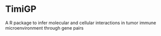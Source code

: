 # TimiGP
 A R package to infer molecular and cellular interactions in tumor immune microenvironment through gene pairs
